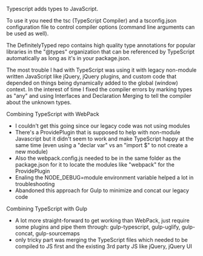 Typescript adds types to JavaScript.

To use it you need the tsc (TypeScript Compiler) and a tsconfig.json configuration file to control compiler options (command line arguments can be used as well).

The DefinitelyTyped repo contains high quality type annotations for popular libraries in the "@types" organization that can be referenced by TypeScript automatically as long as it's in your package.json.

The most trouble I had with TypeScript was using it with legacy non-module written JavaScript like jQuery, jQuery plugins, and custom code that depended on things being dynamically added to the global (window) context. 
In the interest of time I fixed the compiler errors by marking types as "any" and using Interfaces and Declaration Merging to tell the compiler about the unknown types.

Combining TypeScript with WebPack
- I couldn't get this going since our legacy code was not using modules
- There's a ProvidePlugin that is supposed to help with non-module Javascript but it didn't seem to work and make TypeScript happy at the same time (even using a "declar var" vs an "import $" to not create a new module)
- Also the webpack.config.js needed to be in the same folder as the package.json for it to locate the modules like "webpack" for the ProvidePlugin
- Enaling the NODE_DEBUG=module environment variable helped a lot in troubleshooting
- Abandoned this approach for Gulp to minimize and concat our legacy code

Combining TypeScript with Gulp
- A lot more straight-forward to get working than WebPack, just require some plugins and pipe them through: gulp-typescript, gulp-uglify, gulp-concat, gulp-sourcemaps
- only tricky part was merging the TypeScript files which needed to be compiled to JS first and the existing 3rd party JS like jQuery, jQuery UI

